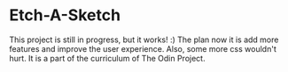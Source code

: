 # Etch-A-Sketch
This project is still in progress, but it works! :) The plan now it is add more features and improve the user experience. Also, some more css wouldn't hurt.
It is a part of the curriculum of The Odin Project. 

